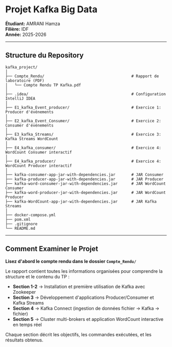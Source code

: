 # Projet Kafka Big Data
**Étudiant:** AMRANI Hamza  
**Filière:** IDF  
**Année:** 2025-2026

---

## Structure du Repository
```
kafka_project/
│
├── Compte_Rendu/                                      # Rapport de laboratoire (PDF)
│   └── Compte Rendu TP Kafka.pdf           
│
├── .idea/                                             # Configuration IntelliJ IDEA
│
├── E1_kafka_Event_producer/                           # Exercice 1: Producer d'événements
│
├── E2_kafka_Event_Consumer/                           # Exercice 2: Consumer d'événements
│
├── E3_kafka_Streams/                                  # Exercice 3: Kafka Streams WordCount
│
├── E4_kafka_consumer/                                 # Exercice 4: WordCount Consumer interactif
│
├── E4_kafka_producer/                                 # Exercice 4: WordCount Producer interactif
│
├── kafka-consumer-app-jar-with-dependencies.jar       # JAR Consumer
├── kafka-producer-app-jar-with-dependencies.jar       # JAR Producer
├── kafka-word-consumer-jar-with-dependencies.jar      # JAR WordCount Consumer
├── kafka-word-producer-jar-with-dependencies.jar      # JAR WordCount Producer
├── kafka-WordCount-app-jar-with-dependencies.jar      # JAR Kafka Streams
│
├── docker-compose.yml
├── pom.xml
├── .gitignore
└── README.md
```

---

## Comment Examiner le Projet

**Lisez d'abord le compte rendu dans le dossier `Compte_Rendu/`**

Le rapport contient toutes les informations organisées pour comprendre la structure et le contenu du TP :

* **Section 1-2** → Installation et première utilisation de Kafka avec Zookeeper
* **Section 3** → Développement d'applications Producer/Consumer et Kafka Streams
* **Section 4** → Kafka Connect (ingestion de données fichier → Kafka → fichier)
* **Section 5** → Cluster multi-brokers et application WordCount interactive en temps réel

Chaque section décrit les objectifs, les commandes exécutées, et les résultats obtenus.
